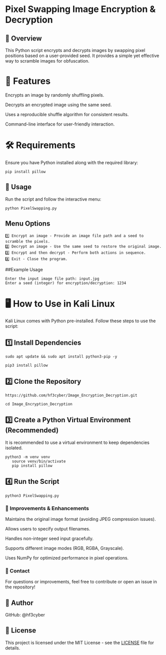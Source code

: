 # Pixel Swapping Image Encryption & Decryption

## 📌 Overview

This Python script encrypts and decrypts images by swapping pixel positions based on a user-provided seed. It provides a simple yet effective way to scramble images for obfuscation.

# 🚀 Features

Encrypts an image by randomly shuffling pixels.

Decrypts an encrypted image using the same seed.

Uses a reproducible shuffle algorithm for consistent results.

Command-line interface for user-friendly interaction.

# 🛠️ Requirements

Ensure you have Python installed along with the required library:

```
pip install pillow
```

## 📜 Usage

Run the script and follow the interactive menu:

```
python PixelSwapping.py
```

## Menu Options
```
1️⃣ Encrypt an image - Provide an image file path and a seed to scramble the pixels.
2️⃣ Decrypt an image - Use the same seed to restore the original image.
3️⃣ Encrypt and then decrypt - Perform both actions in sequence.
4️⃣ Exit - Close the program.
```


##Example Usage
```
Enter the input image file path: input.jpg
Enter a seed (integer) for encryption/decryption: 1234
```

# 🖥️ How to Use in Kali Linux

Kali Linux comes with Python pre-installed. Follow these steps to use the script:

## 1️⃣ Install Dependencies

```
sudo apt update && sudo apt install python3-pip -y
```
```
pip3 install pillow
```

## 2️⃣ Clone the Repository

```
https://github.com/hf3cyber/Image_Encryption_Decryption.git
```
```
cd Image_Encryption_Decryption
```

## 3️⃣ Create a Python Virtual Environment (Recommended)

It is recommended to use a virtual environment to keep dependencies isolated.

```
python3 -m venv venv
   source venv/bin/activate
   pip install pillow
```

## 4️⃣ Run the Script

```
python3 PixelSwapping.py
```

### 🔹 Improvements & Enhancements

Maintains the original image format (avoiding JPEG compression issues).

Allows users to specify output filenames.

Handles non-integer seed input gracefully.

Supports different image modes (RGB, RGBA, Grayscale).

Uses NumPy for optimized performance in pixel operations.

### 📧 Contact

For questions or improvements, feel free to contribute or open an issue in the repository!

## 👤 Author

GitHub: @hf3cyber

## 📝 License
This project is licensed under the MIT License - see the [LICENSE](LICENSE) file for details.


